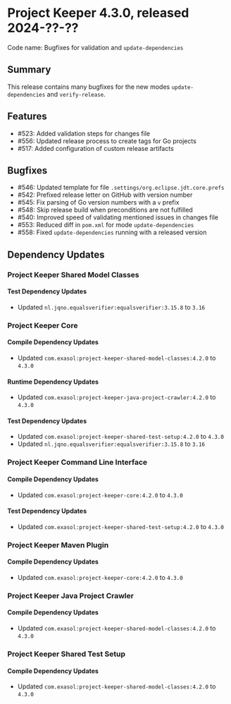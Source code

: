 # Project Keeper 4.3.0, released 2024-??-??

Code name: Bugfixes for validation and `update-dependencies`

## Summary

This release contains many bugfixes for the new modes `update-dependencies` and `verify-release`.

## Features

* #523: Added validation steps for changes file
* #556: Updated release process to create tags for Go projects
* #517: Added configuration of custom release artifacts

## Bugfixes

* #546: Updated template for file `.settings/org.eclipse.jdt.core.prefs`
* #542: Prefixed release letter on GitHub with version number
* #545: Fix parsing of Go version numbers with a `v` prefix
* #548: Skip release build when preconditions are not fulfilled
* #540: Improved speed of validating mentioned issues in changes file
* #553: Reduced diff in `pom.xml` for mode `update-dependencies`
* #558: Fixed `update-dependencies` running with a released version

## Dependency Updates

### Project Keeper Shared Model Classes

#### Test Dependency Updates

* Updated `nl.jqno.equalsverifier:equalsverifier:3.15.8` to `3.16`

### Project Keeper Core

#### Compile Dependency Updates

* Updated `com.exasol:project-keeper-shared-model-classes:4.2.0` to `4.3.0`

#### Runtime Dependency Updates

* Updated `com.exasol:project-keeper-java-project-crawler:4.2.0` to `4.3.0`

#### Test Dependency Updates

* Updated `com.exasol:project-keeper-shared-test-setup:4.2.0` to `4.3.0`
* Updated `nl.jqno.equalsverifier:equalsverifier:3.15.8` to `3.16`

### Project Keeper Command Line Interface

#### Compile Dependency Updates

* Updated `com.exasol:project-keeper-core:4.2.0` to `4.3.0`

#### Test Dependency Updates

* Updated `com.exasol:project-keeper-shared-test-setup:4.2.0` to `4.3.0`

### Project Keeper Maven Plugin

#### Compile Dependency Updates

* Updated `com.exasol:project-keeper-core:4.2.0` to `4.3.0`

### Project Keeper Java Project Crawler

#### Compile Dependency Updates

* Updated `com.exasol:project-keeper-shared-model-classes:4.2.0` to `4.3.0`

### Project Keeper Shared Test Setup

#### Compile Dependency Updates

* Updated `com.exasol:project-keeper-shared-model-classes:4.2.0` to `4.3.0`
